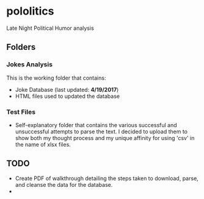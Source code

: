 # pololitics
Late Night Political Humor analysis

## Folders
### Jokes Analysis
This is the working folder that contains:
- Joke Database (last updated: <b>4/19/2017</b>)
- HTML files used to updated the database
### Test Files
- Self-explanatory folder that contains the various successful and unsuccessful attempts to parse the text. I decided to upload them to show both my thought process and my unique affinity for using 'csv' in the name of xlsx files.

## TODO
- Create PDF of walkthrough detailing the steps taken to download, parse, and cleanse the data for the database.
- 

